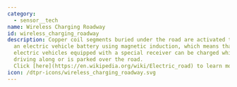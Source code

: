 ```yaml
---
category: 
  - sensor__tech
name: Wireless Charging Roadway
id: wireless_charging_roadway
description: Copper coil segments buried under the road are activated to charge
  an electric vehicle battery using magnetic induction, which means that
  electric vehicles equipped with a special receiver can be charged while it is
  driving along or is parked over the road.
  Click [here](https://en.wikipedia.org/wiki/Electric_road) to learn more.
icon: /dtpr-icons/wireless_charging_roadway.svg
---
```

